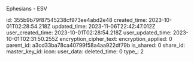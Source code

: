 Ephesians - ESV

id: 355b9b79f87545238cf973ee4abd2e48
created_time: 2023-10-01T02:28:54.218Z
updated_time: 2023-11-06T22:42:47.012Z
user_created_time: 2023-10-01T02:28:54.218Z
user_updated_time: 2023-10-01T02:31:50.255Z
encryption_cipher_text: 
encryption_applied: 0
parent_id: a3cd33ba78ca40799f58a4aa922df79b
is_shared: 0
share_id: 
master_key_id: 
icon: 
user_data: 
deleted_time: 0
type_: 2